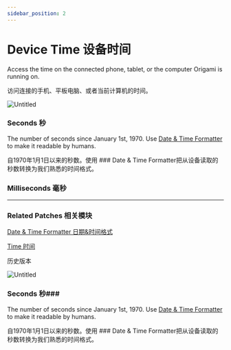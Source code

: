 ```yaml
---
sidebar_position: 2
---
```


# Device Time 设备时间

Access the time on the connected phone, tablet, or the computer Origami is running on.

访问连接的手机、平板电脑、或者当前计算机的时间。

![Untitled](https://s3.us-west-2.amazonaws.com/secure.notion-static.com/d78886af-6a2a-493d-ba20-4af9dae87f73/Untitled.png?X-Amz-Algorithm=AWS4-HMAC-SHA256&X-Amz-Content-Sha256=UNSIGNED-PAYLOAD&X-Amz-Credential=AKIAT73L2G45EIPT3X45%2F20220602%2Fus-west-2%2Fs3%2Faws4_request&X-Amz-Date=20220602T165623Z&X-Amz-Expires=86400&X-Amz-Signature=1d7e49baba566bc81f4e93338a428d838301c56eadc2dc0a6fabfdc56af141a2&X-Amz-SignedHeaders=host&response-content-disposition=filename%20%3D%22Untitled.png%22&x-id=GetObject)

### Seconds 秒

The number of seconds since January 1st, 1970. Use [Date & Time Formatter](./../Utility/Date%20&%20Time%20Formatter.md) to make it readable by humans.

自1970年1月1日以来的秒数。使用 ### Date & Time Formatter把从设备读取的秒数转换为我们熟悉的时间格式。

### Milliseconds 毫秒

------

### Related Patches 相关模块

[Date & Time Formatter 日期&时间格式](./../Utility/Date%20&%20Time%20Formatter.md)

[Time 时间](./../Utility/Time.md)

历史版本

![Untitled](https://s3.us-west-2.amazonaws.com/secure.notion-static.com/81f5c286-ed86-4f32-8db8-21d46f0ec661/Untitled.png?X-Amz-Algorithm=AWS4-HMAC-SHA256&X-Amz-Content-Sha256=UNSIGNED-PAYLOAD&X-Amz-Credential=AKIAT73L2G45EIPT3X45%2F20220602%2Fus-west-2%2Fs3%2Faws4_request&X-Amz-Date=20220602T165630Z&X-Amz-Expires=86400&X-Amz-Signature=5751274c5ae5374cb4c25a13596d015b64d6b15d724b49f3fef0442ec5461f9b&X-Amz-SignedHeaders=host&response-content-disposition=filename%20%3D%22Untitled.png%22&x-id=GetObject)

### Seconds 秒### 

The number of seconds since January 1st, 1970. Use [Date & Time Formatter](./../Utility/Date%20&%20Time%20Formatter.md) to make it readable by humans.

自1970年1月1日以来的秒数。使用 ### Date & Time Formatter把从设备读取的秒数转换为我们熟悉的时间格式。
